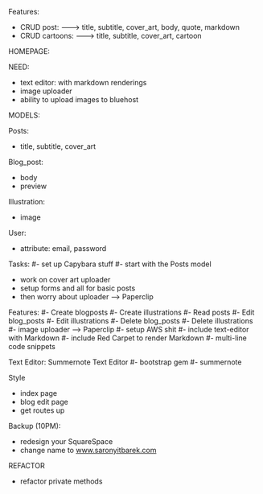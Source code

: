Features:
- CRUD post:
---> title, subtitle, cover_art, body, quote, markdown
- CRUD cartoons:
---> title, subtitle, cover_art, cartoon

HOMEPAGE:

NEED:
- text editor: with markdown renderings
- image uploader
- ability to upload images to bluehost

MODELS:

Posts:
- title, subtitle, cover_art

Blog_post:
- body
- preview

Illustration:
- image

User:
- attribute: email, password

Tasks:
#- set up Capybara stuff
#- start with the Posts model
- work on cover art uploader
- setup forms and all for basic posts
- then worry about uploader --> Paperclip

Features:
#- Create blogposts
#- Create illustrations
#- Read posts
#- Edit blog_posts
#- Edit illustrations
#- Delete blog_posts
#- Delete illustrations
#- image uploader --> Paperclip
#- setup AWS shit
#- include text-editor with Markdown
#- include Red Carpet to render Markdown
#- multi-line code snippets

Text Editor: Summernote Text Editor
#- bootstrap gem
#- summernote 

Style
- index page
- blog edit page
- get routes up

Backup (10PM):
- redesign your SquareSpace
- change name to www.saronyitbarek.com


REFACTOR
- refactor private methods